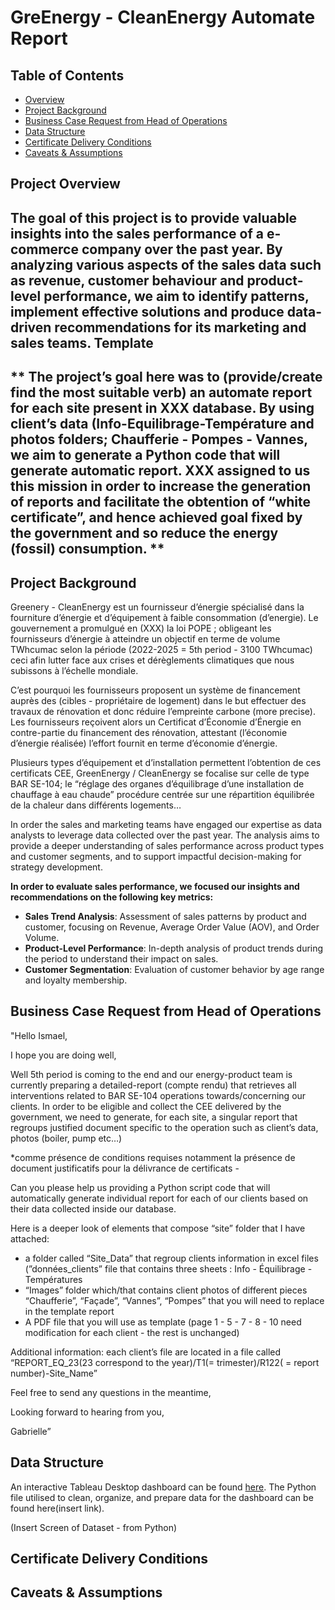 # GreEnergy - CleanEnergy Automate Report

## Table of Contents

* [Overview](#project-overview)
* [Project Background](#project-background)
* [Business Case Request from Head of Operations](#Business-Case-Request-from-Head-of-Operations)
* [Data Structure](#data-structure)
* [Certificate Delivery Conditions](#certificate-delivery-conditions)
* [Caveats & Assumptions](#caveats-assumptions)

## Project Overview

## **The goal of this project is to provide valuable insights into the sales performance of a e-commerce company over the past year. By analyzing various aspects of the sales data such as revenue, customer behaviour and product-level performance, we aim to identify patterns, implement effective solutions and produce data-driven recommendations for its marketing and sales teams.** Template

## ** The project’s goal here was to (provide/create find the most suitable verb) an automate report for each site present in XXX database. By using client’s data (Info-Equilibrage-Température and photos folders; Chaufferie - Pompes - Vannes, we aim to generate a Python code that will generate automatic report. XXX assigned to us this mission in order to increase the generation of reports and facilitate the obtention of “white certificate”, and hence achieved goal fixed by the government and so reduce the energy (fossil) consumption. ** 

## Project Background

Greenery - CleanEnergy est un fournisseur d’énergie spécialisé dans la fourniture d’énergie et d’équipement à faible consommation (d’energie). Le gouvernement a promulgué en (XXX) la loi POPE ; obligeant les fournisseurs d’énergie à atteindre un objectif en terme de volume TWhcumac selon la période (2022-2025 = 5th period - 3100 TWhcumac) ceci afin lutter face aux crises et dérèglements climatiques que nous subissons à l’échelle mondiale. 

C’est pourquoi les fournisseurs proposent un système de financement auprès des (cibles - propriétaire de logement) dans le but effectuer des travaux de rénovation et donc réduire l’empreinte carbone (more precise). Les fournisseurs reçoivent alors un Certificat d’Économie d’Énergie en contre-partie du financement des rénovation, attestant (l’économie d’énergie réalisée) l’effort fournit en terme d’économie d’énergie.

Plusieurs types d’équipement et d’installation permettent l’obtention de ces certificats CEE, GreenEnergy / CleanEnergy se focalise sur celle de type BAR SE-104; le “réglage des organes d’équilibrage d’une installation de chauffage à eau chaude”  procédure centrée sur une répartition équilibrée de la chaleur dans différents logements…

In order the sales and marketing teams have engaged our expertise as data analysts to leverage data collected over the past year. The analysis aims to provide a deeper understanding of sales performance across product types and customer segments, and to support impactful decision-making for strategy development.

**In order to evaluate sales performance, we focused our insights and recommendations on the following key metrics:**

* **Sales Trend Analysis**: Assessment of sales patterns by product and customer, focusing on Revenue, Average Order Value (AOV), and Order Volume.
* **Product-Level Performance**: In-depth analysis of product trends during the period to understand their impact on sales.
* **Customer Segmentation**: Evaluation of customer behavior by age range and loyalty membership.

## Business Case Request from Head of Operations

"Hello Ismael,

I hope you are doing well,

Well 5th period is coming to the end and our energy-product team is currently preparing a detailed-report (compte rendu) that retrieves all interventions related to BAR SE-104 operations towards/concerning our clients. In order to be eligible and collect the CEE delivered by the government, we need to generate, for each site, a singular report that regroups justified document specific to the operation such as client’s data, photos (boiler, pump etc…) 

*comme présence de conditions requises notamment la présence de document justificatifs pour la délivrance de certificats - 

Can you please help us providing a Python script code that will automatically generate individual report for each of our clients based on their data collected inside our database. 

Here is a deeper look of elements that compose  “site” folder that I have attached:

- a folder called “Site_Data” that regroup clients information in excel files (”données_clients” file that contains three sheets : Info - Équilibrage - Températures
- “Images” folder which/that contains client photos of different pieces “Chaufferie”, “Façade”, “Vannes”, “Pompes” that you will need to replace in the template report
- A PDF file that you will use as template (page 1 - 5 - 7 - 8 - 10 need modification for each client - the rest is unchanged)

Additional information: each client’s file are located in a file called “REPORT_EQ_23(23 correspond to the year)/T1(= trimester)/R122( = report number)-Site_Name”

Feel free to send any questions in the meantime,

Looking forward to hearing from you,

Gabrielle”

## Data Structure

An interactive Tableau Desktop dashboard can be found [here](https://public.tableau.com/app/profile/ismael.cisse/viz/ElecTechAnalysis/ExecutiveOverview?publish=yes).
The Python file utilised to clean, organize, and prepare data for the dashboard can be found here(insert link).

(Insert Screen of Dataset - from Python)

## Certificate Delivery Conditions

## Caveats & Assumptions
